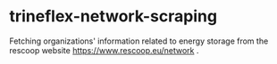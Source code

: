 # trineflex-network-scraping

Fetching organizations' information related to energy storage from the rescoop website https://www.rescoop.eu/network .
